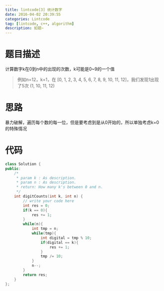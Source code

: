```yaml
---
title: lintcode[3] 统计数字
date: 2016-04-02 20:39:55
categories: Lintcode
tag: [lintcode, c++, algorithm]
description: 如题~
---
```

# 题目描述
计算数字k在0到n中的出现的次数，k可能是0~9的一个值

> 例如n=12，k=1，在 [0, 1, 2, 3, 4, 5, 6, 7, 8, 9, 10, 11, 12]，我们发现1出现了5次 (1, 10, 11, 12)

# 思路
暴力破解，遍历每个数的每一位，但是要考虑到是从0开始的，所以单独考虑k=0的特殊情况

# 代码

```c++
class Solution {
public:
    /*
     * param k : As description.
     * param n : As description.
     * return: How many k's between 0 and n.
     */
    int digitCounts(int k, int n) {
        // write your code here
        int res = 0;
        if(k == 0){
    	    res += 1;
    	}
        while(n){
            int tmp = n;
            while(tmp){	
                int digital = tmp % 10;
                if(digital == k){
                    res += 1;
                }
                tmp /= 10;
            }
            n--;
        }
        return res;
    } 
};
```